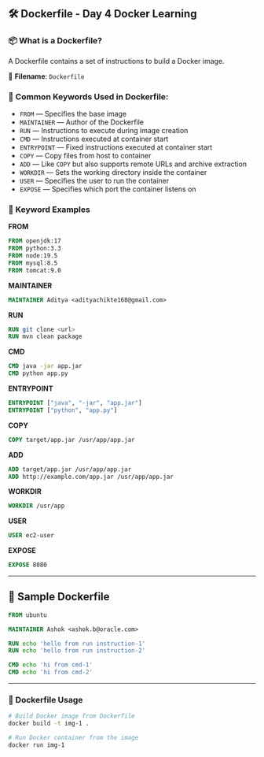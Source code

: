 ## 🛠️ Dockerfile - Day 4 Docker Learning

### 📦 What is a Dockerfile?

A Dockerfile contains a set of instructions to build a Docker image.

📁 **Filename**: `Dockerfile`

### 🧱 Common Keywords Used in Dockerfile:

* `FROM` — Specifies the base image
* `MAINTAINER` — Author of the Dockerfile
* `RUN` — Instructions to execute during image creation
* `CMD` — Instructions executed at container start
* `ENTRYPOINT` — Fixed instructions executed at container start
* `COPY` — Copy files from host to container
* `ADD` — Like `COPY` but also supports remote URLs and archive extraction
* `WORKDIR` — Sets the working directory inside the container
* `USER` — Specifies the user to run the container
* `EXPOSE` — Specifies which port the container listens on

### 🔹 Keyword Examples

**FROM**

```Dockerfile
FROM openjdk:17
FROM python:3.3
FROM node:19.5
FROM mysql:8.5
FROM tomcat:9.0
```

**MAINTAINER**

```Dockerfile
MAINTAINER Aditya <adityachikte168@gmail.com>
```

**RUN**

```Dockerfile
RUN git clone <url>
RUN mvn clean package
```

**CMD**

```Dockerfile
CMD java -jar app.jar
CMD python app.py
```

**ENTRYPOINT**

```Dockerfile
ENTRYPOINT ["java", "-jar", "app.jar"]
ENTRYPOINT ["python", "app.py"]
```

**COPY**

```Dockerfile
COPY target/app.jar /usr/app/app.jar
```

**ADD**

```Dockerfile
ADD target/app.jar /usr/app/app.jar
ADD http://example.com/app.jar /usr/app/app.jar
```

**WORKDIR**

```Dockerfile
WORKDIR /usr/app
```

**USER**

```Dockerfile
USER ec2-user
```

**EXPOSE**

```Dockerfile
EXPOSE 8080
```

---

## 🧪 Sample Dockerfile

```Dockerfile
FROM ubuntu

MAINTAINER Ashok <ashok.b@oracle.com>

RUN echo 'hello from run instruction-1'
RUN echo 'hello from run instruction-2'

CMD echo 'hi from cmd-1'
CMD echo 'hi from cmd-2'
```

---

### 🧱 Dockerfile Usage

```bash
# Build Docker image from Dockerfile
docker build -t img-1 .

# Run Docker container from the image
docker run img-1
```
